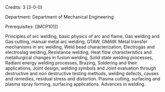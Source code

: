 Credits: 3 (3-0-0)

Department: Department of Mechanical Engineering

Prerequisites: [[MCP101]]

Principles of arc welding, basic physics of arc and flame, Gas welding and Gas cutting, manual metal arc welding, GTAW, GMAW. Metal transfer mechanisms in arc welding, Weld bead characterization, Electrogas and electroslag welding, Resistance welding, Heat flow characteristics and metallurgical changes in fusion welding, Solid state welding processes, Radiant energy welding processes, Brazing, Soldering and their applications, Joint design, welding symbols and Joint evaluation through destructive and non destructive testing methods, welding defects, causes and remedies, residual stress and distortion. Plasma cutting, surfacing and plasma spray forming, surfacing applications. Advances in welding.